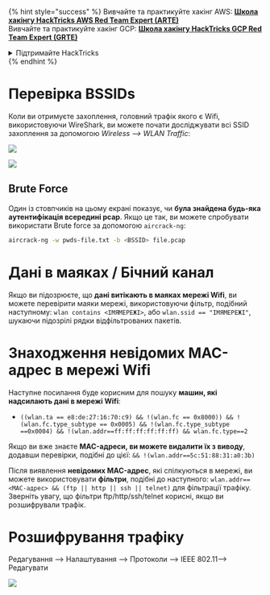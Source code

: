 {% hint style="success" %}
Вивчайте та практикуйте хакінг AWS: <img src="/.gitbook/assets/arte.png" alt="" data-size="line">[**Школа хакінгу HackTricks AWS Red Team Expert (ARTE)**](https://training.hacktricks.xyz/courses/arte)<img src="/.gitbook/assets/arte.png" alt="" data-size="line">\
Вивчайте та практикуйте хакінг GCP: <img src="/.gitbook/assets/grte.png" alt="" data-size="line">[**Школа хакінгу HackTricks GCP Red Team Expert (GRTE)**<img src="/.gitbook/assets/grte.png" alt="" data-size="line">](https://training.hacktricks.xyz/courses/grte)

<details>

<summary>Підтримайте HackTricks</summary>

* Перевірте [**плани підписки**](https://github.com/sponsors/carlospolop)!
* **Приєднуйтесь до** 💬 [**групи Discord**](https://discord.gg/hRep4RUj7f) або [**групи Telegram**](https://t.me/peass) або **слідкуйте** за нами на **Twitter** 🐦 [**@hacktricks\_live**](https://twitter.com/hacktricks\_live)**.**
* **Поширюйте хакерські трюки, надсилаючи PR до** [**HackTricks**](https://github.com/carlospolop/hacktricks) **та** [**HackTricks Cloud**](https://github.com/carlospolop/hacktricks-cloud) **репозиторіїв на GitHub.**

</details>
{% endhint %}


# Перевірка BSSIDs

Коли ви отримуєте захоплення, головний трафік якого є Wifi, використовуючи WireShark, ви можете почати досліджувати всі SSID захоплення за допомогою _Wireless --> WLAN Traffic_:

![](<../../../.gitbook/assets/image (424).png>)

![](<../../../.gitbook/assets/image (425).png>)

## Brute Force

Один із стовпчиків на цьому екрані показує, чи **була знайдена будь-яка аутентифікація всередині pcap**. Якщо це так, ви можете спробувати використати Brute force за допомогою `aircrack-ng`:
```bash
aircrack-ng -w pwds-file.txt -b <BSSID> file.pcap
```
# Дані в маяках / Бічний канал

Якщо ви підозрюєте, що **дані витікають в маяках мережі Wifi**, ви можете перевірити маяки мережі, використовуючи фільтр, подібний наступному: `wlan contains <ІМЯМЕРЕЖІ>`, або `wlan.ssid == "ІМЯМЕРЕЖІ"`, шукаючи підозрілі рядки відфільтрованих пакетів.

# Знаходження невідомих MAC-адрес в мережі Wifi

Наступне посилання буде корисним для пошуку **машин, які надсилають дані в мережі Wifi**:

* `((wlan.ta == e8:de:27:16:70:c9) && !(wlan.fc == 0x8000)) && !(wlan.fc.type_subtype == 0x0005) && !(wlan.fc.type_subtype ==0x0004) && !(wlan.addr==ff:ff:ff:ff:ff:ff) && wlan.fc.type==2`

Якщо ви вже знаєте **MAC-адреси, ви можете видалити їх з виводу**, додавши перевірки, подібні до цієї: `&& !(wlan.addr==5c:51:88:31:a0:3b)`

Після виявлення **невідомих MAC-адрес**, які спілкуються в мережі, ви можете використовувати **фільтри**, подібні до наступного: `wlan.addr==<MAC-адрес> && (ftp || http || ssh || telnet)` для фільтрації трафіку. Зверніть увагу, що фільтри ftp/http/ssh/telnet корисні, якщо ви розшифрували трафік.

# Розшифрування трафіку

Редагування --> Налаштування --> Протоколи --> IEEE 802.11--> Редагувати

![](<../../../.gitbook/assets/image (426).png>)
